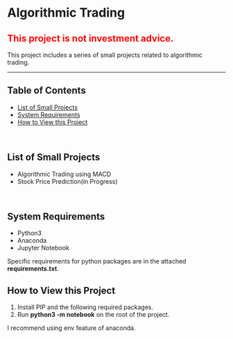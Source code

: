 <h1>Algorithmic Trading</h1>
<h2 style="color:red;">This project is not investment advice.</h2>
<p></p>
<div>
    This project includes a series of small projects related to algorithmic trading.
</div>
<hr/>

<h2>Table of Contents</h2>
<p></p>
<div>
    <ul>
        <li><a href="#1">List of Small Projects</a></li>
        <li><a href="#2">System Requirements</a></li>
        <li><a href="#3">How to View this Project</a></li>
    </ul>
</div>
<br/>

<h2 id="1">List of Small Projects</h2>
<p></p>
<div>
    <ul>
        <li>Algorithmic Trading using MACD</li>
        <li>Stock Price Prediction(in Progress)</li>
    </ul>
</div>
<br/>

<h2 id="2">System Requirements</h2>
<p></p>
<div>
    <ul>
        <li>Python3</li>
        <li>Anaconda</li>
        <li>Jupyter Notebook</li>
    </ul>
    <p>Specific requirements for python packages are in the attached <b>requirements.txt</b>.</p>
</div>

<h2 id="3">How to View this Project</h2>
<p></p>
<div>
    <ol>
        <li>Install PIP and the following required packages.</li>
        <li>Run <b>python3 -m notebook</b> on the root of the project.</li>
    </ol>
    <p>I recommend using env feature of anaconda.</p>
</div>
<br/>
